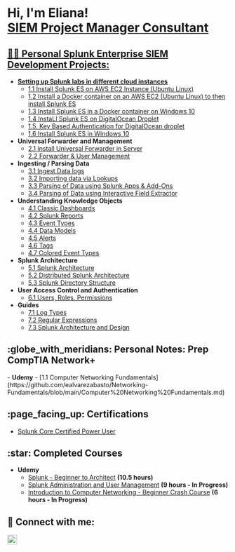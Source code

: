 <h1>Hi, I'm Eliana! <br/><a href="https://github.com/ealvarezabasto">SIEM Project Manager Consultant</a> <a href="https://www.linkedin.com/in/elianaalvarez11/"</a></h1>

<h2>👨‍💻 Personal Splunk Enterprise SIEM Development Projects:</h2>

- <b>Setting up Splunk labs in different cloud instances</b>
  - [1.1 Install Splunk ES on AWS EC2 Instance (Ubuntu Linux)](https://github.com/ealvarezabasto/Splunk-SIEM-Development-Projects/blob/main/1.%20Setting%20up%20labs/1.1%20Install%20Splunk%20ES%20on%20AWS%20EC2%20Instance.md)
  - [1.2 Install a Docker container on an AWS EC2 (Ubuntu Linux) to then install Splunk ES](https://github.com/ealvarezabasto/Splunk-SIEM-Development-Projects/blob/main/1.%20Setting%20up%20labs/1.2.%20Installing%20Docker%20in%20AWS%20EC2.md)
  - [1.3 Install Splunk ES in a Docker container on Windows 10](https://github.com/ealvarezabasto/Splunk-SIEM-Development-Projects/blob/main/1.%20Setting%20up%20labs/1.3.%20install%20Splunk%20in%20a%20Docker%20container%20on%20Windows%2010.md)
  - [1.4 InstaLl Splunk ES on DigitalOcean Droplet](https://github.com/ealvarezabasto/Splunk-SIEM-Development-Projects/blob/main/1.%20Setting%20up%20labs/1.4.%20Install%20Splunk%20ES%20on%20DigitalOcean%20Droplet.md)
  - [1.5. Key Based Authentication for DigitalOcean droplet](https://github.com/ealvarezabasto/Splunk-SIEM-Development-Projects/blob/main/1.%20Setting%20up%20labs/1.5.%20Key%20Based%20Authentication%20for%20DigitalOcean%20droplet.md)
  - [1.6 Install Splunk ES in Windows 10](https://github.com/ealvarezabasto/Splunk-SIEM-Development-Projects/blob/main/1.%20Setting%20up%20labs/1.6%20Install%20Splunk%20in%20Windows%2010.md)
- <b>Universal Forwarder and Management</b>
  - [2.1 Install Universal Forwarder in Server](https://github.com/ealvarezabasto/Splunk-SIEM-Development-Projects/blob/main/2.%20Universal%20Forwarder/2.1%20Install%20Universal%20Forwarder%20in%20Server.md)
  - [2.2 Forwarder & User Management](https://github.com/ealvarezabasto/Splunk-SIEM-Development-Projects/blob/main/2.%20Universal%20Forwarder/2.2%20Forwarder%20%26%20User%20Management.md)
- <b>Ingesting / Parsing Data</b>
  - [3.1 Ingest Data logs](https://github.com/ealvarezabasto/Splunk-SIEM-Development-Projects/blob/main/3.%20Data%20Ingestion%20and%20Parsing/3.1%20Ingest%20Data%20logs.md)
  - [3.2 Importing data via Lookups](https://github.com/ealvarezabasto/Splunk-SIEM-Development-Projects/blob/main/3.%20Data%20Ingestion%20and%20Parsing/3.2%20Importing%20data%20via%20Lookups.md)
  - [3.3 Parsing of Data using Splunk Apps & Add-Ons](https://github.com/ealvarezabasto/Splunk-SIEM-Development-Projects/blob/main/3.%20Data%20Ingestion%20and%20Parsing/3.3%20Parsing%20of%20Data%20using%20Splunk%20Apps%20%26%20Add-Ons.md)
  - [3.4 Parsing of Data using Interactive Field Extractor](https://github.com/ealvarezabasto/Splunk-SIEM-Development-Projects/blob/main/3.%20Data%20Ingestion%20and%20Parsing/3.4%20Parsing%20of%20Data%20using%20Interactive%20Field%20Extractor.md)
- <b>Understanding Knowledge Objects</b>
  - [4.1 Classic Dashboards](https://github.com/ealvarezabasto/Splunk-SIEM-Development-Projects/blob/main/4.%20Knowledge%20Objects/Dashboard/4.1%20Classic%20Dashboards.md)
  - [4.2 Splunk Reports](https://github.com/ealvarezabasto/Splunk-SIEM-Development-Projects/blob/main/4.%20Knowledge%20Objects/4.2%20Splunk%20Reports.md)
  - [4.3 Event Types](https://github.com/ealvarezabasto/Splunk-SIEM-Development-Projects/blob/main/4.%20Knowledge%20Objects/4.3%20Event%20Types.md)
  - [4.4 Data Models](https://github.com/ealvarezabasto/Splunk-SIEM-Development-Projects/blob/main/4.%20Knowledge%20Objects/4.4%20Data%20Models.md)
  - [4.5 Alerts](https://github.com/ealvarezabasto/Splunk-SIEM-Development-Projects/blob/main/4.%20Knowledge%20Objects/4.5%20Alerts.md)
  - [4.6 Tags](https://github.com/ealvarezabasto/Splunk-SIEM-Development-Projects/blob/main/4.%20Knowledge%20Objects/4.6%20Tags.md)
  - [4.7 Colored Event Types](https://github.com/ealvarezabasto/Splunk-SIEM-Development-Projects/blob/main/4.%20Knowledge%20Objects/4.7%20Colored%20Event%20Types.md)
- <b>Splunk Architecture</b>
  - [5.1 Splunk Architecture](https://github.com/ealvarezabasto/Splunk-SIEM-Development-Projects/blob/main/5.%20Architecture/5.1%20Splunk%20Architecture.md)
  - [5.2 Distributed Splunk Architecture](https://github.com/ealvarezabasto/Splunk-SIEM-Development-Projects/blob/main/5.%20Architecture/5.2%20Distributed%20Splunk%20Architecture.md)
  - [5.3 Splunk Directory Structure](https://github.com/ealvarezabasto/Splunk-SIEM-Development-Projects/blob/main/5.%20Architecture/5.3.%20Splunk%20Directory%20Structure..md)
- <b>User Access Control and Authentication</b>
  - [6.1 Users, Roles, Permissions](https://github.com/ealvarezabasto/Splunk-SIEM-Development-Projects/blob/main/6.%20User%20Access%20and%20Authentication/6.1%20Access%20Control.md)
- <b>Guides</b>
  - [7.1 Log Types](https://github.com/ealvarezabasto/Splunk-SIEM-Development-Projects/blob/main/7.%20Guides/7.1%20Log%20Types.md)
  - [7.2 Regular Expressions](https://github.com/ealvarezabasto/Splunk-SIEM-Development-Projects/blob/main/7.%20Guides/7.2%20Regular%20Expressions.md)
  - [7.3 Splunk Architecture and Design](https://github.com/ealvarezabasto/Splunk-SIEM-Development-Projects/blob/main/7.%20Guides/7.3%20Splunk%20Architecture%20and%20Directory%20Structure.md)


<h2> :globe_with_meridians: Personal Notes: Prep CompTIA Network+</h2>
- <b>Udemy</b>
  - [1.1 Computer Networking Fundamentals](https://github.com/ealvarezabasto/Networking-Fundamentals/blob/main/Computer%20Networking%20Fundamentals.md)

<h2> :page_facing_up: Certifications</h2>

- [Splunk Core Certified Power User](https://www.credly.com/badges/3643f246-3492-49b2-8bd9-aa4d47fa95e4/linked_in_profile)

<h2> :star: Completed Courses</h2>

- <b>Udemy</b>
  - [Splunk - Beginner to Architect](https://www.udemy.com/certificate/UC-21baa65d-4622-4c68-81a6-b291c5967442/) <b>(10.5 hours)</b>
  - <a href="https://www.coursera.org/learn/splunk-administration-and-advanced-topics/home/module/1">Splunk Administration and User Management</a> <b>(9 hours - In Progress)</b>
  - <a href="https://eylearning.udemy.com/course/networkingbasics/learn/quiz/5868272#overview">Introduction to Computer Networking - Beginner Crash Course</a> <b>(6 hours - In Progress)</b>
  

<h2> 🤳 Connect with me:</h2>

[<img align="left" alt="JoshMadakor | LinkedIn" width="22px" src="https://cdn.jsdelivr.net/npm/simple-icons@v3/icons/linkedin.svg" />][linkedin]

[linkedin]: https://www.linkedin.com/in/elianaalvarez11/
